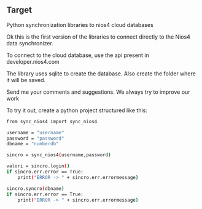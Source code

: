 ## Target

Python synchronization libraries to nios4 cloud databases

Ok this is the first version of the libraries to connect directly to the Nios4 data synchronizer.

To connect to the cloud database, use the api present in developer.nios4.com

The library uses sqlite to create the database. Also create the folder where it will be saved.

Send me your comments and suggestions. We always try to improve our work

To try it out, create a python project structured like this:



```sh
from sync_nios4 import sync_nios4

username = "username"
password = "password"
dbname = "numberdb"

sincro = sync_nios4(username,password)

valori = sincro.login()
if sincro.err.error == True:
    print("ERROR -> " + sincro.err.errormessage)

sincro.syncro(dbname)
if sincro.err.error == True:
    print("ERROR -> " + sincro.err.errormessage)
```

